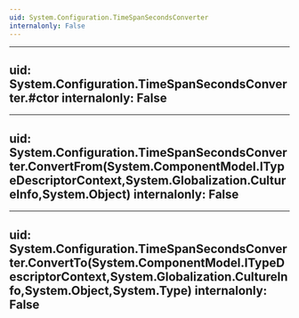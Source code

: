 ```yaml
---
uid: System.Configuration.TimeSpanSecondsConverter
internalonly: False
---
```


---
uid: System.Configuration.TimeSpanSecondsConverter.#ctor
internalonly: False
---

---
uid: System.Configuration.TimeSpanSecondsConverter.ConvertFrom(System.ComponentModel.ITypeDescriptorContext,System.Globalization.CultureInfo,System.Object)
internalonly: False
---

---
uid: System.Configuration.TimeSpanSecondsConverter.ConvertTo(System.ComponentModel.ITypeDescriptorContext,System.Globalization.CultureInfo,System.Object,System.Type)
internalonly: False
---
